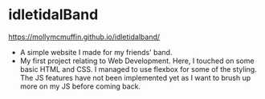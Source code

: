# idletidalBand
https://mollymcmuffin.github.io/idletidalband/

- A simple website I made for my friends' band. 
- My first project relating to Web Development. Here, I touched on some basic HTML and CSS. I managed to use flexbox for some of the styling.
The JS features have not been implemented yet as I want to brush up more on my JS before coming back.
